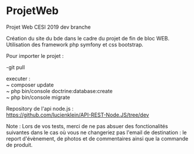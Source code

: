 # ProjetWeb
Projet Web CESI 2019 dev branche

Création du site du bde dans le cadre du projet de fin de bloc WEB.
Utilisation des framework php symfony et css bootstrap.

Pour importer le projet :

-git pull

executer : <br>
~ composer update <br>
~ php bin/console doctrine:database:create <br>
~ php bin/console migrate <br>

Repository de l'api node.js :<br>
https://github.com/lucienklein/API-REST-Node.JS/tree/dev

Note : 
Lors de vos tests, merci de ne pas absuer des fonctionalités suivantes dans le cas où vous ne changeriez pas l'email de destination : le report d'évènement, de photos et de commentaires ainsi que la commande de produit.
